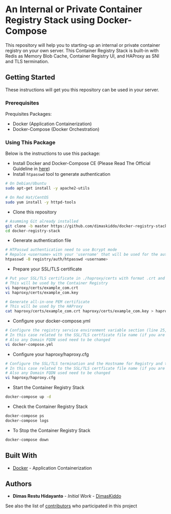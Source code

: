 # An Internal or Private Container Registry Stack using Docker-Compose

This repository will help you to starting-up an internal or private container registry on your own server. This Container Registry Stack is built-in with Redis as Memory Blob Cache, Container Registry UI, and HAProxy as SNI and TLS termination.

## Getting Started

These instructions will get you this repository can be used in your server.

### Prerequisites

Prequisites Packages:
* Docker (Application Containerization)
* Docker-Compose (Docker Orchestration)

### Using This Package

Below is the instructions to use this package:
* Install Docker and Docker-Compose CE (Please Read The Official Guideline in [here](https://docs.docker.com))
* Install `htpasswd` tool to generate authentication
```sh
# On Debian/Ubuntu
sudo apt-get install -y apache2-utils

# On Red Hat/CentOS
sudo yum install -y httpd-tools
```
* Clone this repository
```sh
# Asumming Git already installed
git clone -b master https://github.com/dimaskiddo/docker-registry-stack.git
cd docker-registry-stack
```
* Generate authentication file
```sh
# HTPasswd authentication need to use Bcrypt mode
# Repalce <username> with your 'username' that will be used for the auth
htpasswd -B registry/auth/htpasswd <username>
```
* Prepare your SSL/TLS certificate
```sh
# Put your SSL/TLS certificate in ./haproxy/certs with format .crt and .key
# This will be used by the Container Registry
vi haproxy/certs/example_com.crt
vi haproxy/certs/example_com.key

# Generate all-in-one PEM certificate
# This will be used by the HAProxy
cat haproxy/certs/example_com.crt haproxy/certs/example_com.key > haproxy/certs/example_com.pem
```
* Configure your docker-compose.yml
```sh
# Configure the registry service environment variable section (line 25, 26, 43, 45)
# In this case related to the SSL/TLS certficate file name (if you are using different name rather than example_com.*)
# Also any Domain FQDN used need to be changed
vi docker-compose.yml
```
* Configure your haproxy/haproxy.cfg
```sh
# Configure the SSL/TLS termination and the Hostname for Registry and the Registry UI (line 36, 41, 42)
# In this case related to the SSL/TLS certficate file name (if you are using different name rather than example_com.*)
# Also any Domain FQDN used need to be changed
vi haproxy/haproxy.cfg
```
* Start the Container Registry Stack
```sh
docker-compose up -d
```
* Check the Container Registry Stack
```sh
docker-compose ps
docker-compose logs
```
* To Stop the Container Registry Stack
```sh
docker-compose down
```

## Built With

* [Docker](https://www.docker.com/) - Application Containerization

## Authors

* **Dimas Restu Hidayanto** - *Initial Work* - [DimasKiddo](https://github.com/dimaskiddo)

See also the list of [contributors](https://github.com/dimaskiddo/docker-registry-stack/contributors) who participated in this project
